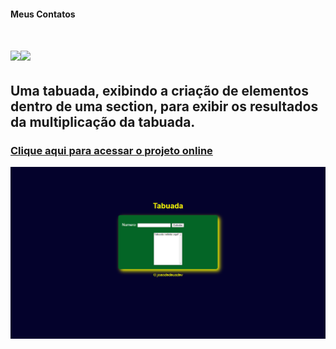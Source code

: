 #### Meus Contatos
# <a href = "mailto:joaodedeusrsfilho@gmail.com"><img src="https://img.shields.io/badge/-Gmail-%23333?style=for-the-badge&logo=gmail&logoColor=white" target="_blank"></a><a href="https://www.linkedin.com/in/joaodedeusrsfilho" target="_blank"><img src="https://img.shields.io/badge/-LinkedIn-%230077B5?style=for-the-badge&logo=linkedin&logoColor=white" target="_blank"></a>
## Uma tabuada, exibindo a criação de elementos dentro de uma section, para exibir os resultados da multiplicação da tabuada.

### <a href="https://tabuada-three-lac.vercel.app/" target="_blank"> Clique aqui para acessar o projeto online
<img src="print.png"><a/>
